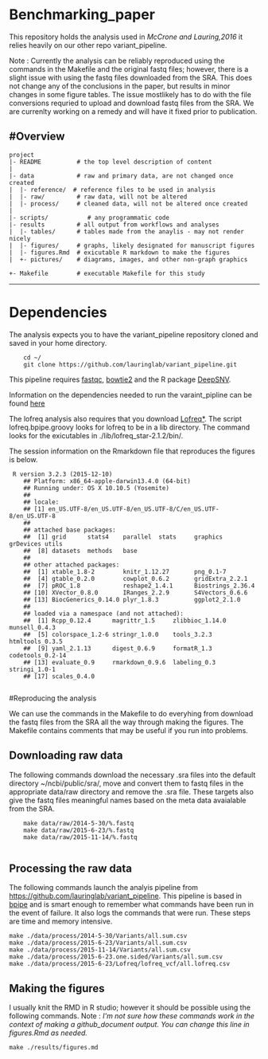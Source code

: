 # Benchmarking_paper

This repository holds the analysis used in *McCrone and Lauring,2016* it relies heavily on our other repo variant_pipeline.

Note :  Currently the analysis can be reliably reproduced using the commands in the Makefile and the original fastq files; however, there is a slight issue with using the fastq files downloaded from the SRA. This does not change any of the conclusions in the paper, but results in minor changes in some figure tables. The issue mostlikely has to do with the file conversions requried to upload and download fastq files from the SRA. We are currenlty working on a remedy and will have it fixed prior to publication.


#Overview
--------

    project
    |- README          # the top level description of content
    |
    |- data            # raw and primary data, are not changed once created
    |  |- reference/  # reference files to be used in analysis
    |  |- raw/         # raw data, will not be altered
    |  |- process/     # cleaned data, will not be altered once created
    |
    |- scripts/           # any programmatic code
    |- results         # all output from workflows and analyses
    |  |- tables/      # tables made from the anaylis - may not render nicely
    |  |- figures/     # graphs, likely designated for manuscript figures
    |  |- figures.Rmd  # exicutable R markdown to make the figures 
    |  +- pictures/    # diagrams, images, and other non-graph graphics

    +- Makefile        # executable Makefile for this study
    
  --------
# Dependencies    
The analysis expects you to have the variant_pipeline repository cloned and saved in your home directory.
```
    cd ~/
    git clone https://github.com/lauringlab/variant_pipeline.git
```
This pipeline requires [fastqc](http://www.bioinformatics.babraham.ac.uk/projects/fastqc/), [bowtie2](http://bowtie-bio.sourceforge.net/bowtie2/index.shtml) and the R package [DeepSNV](https://www.bioconductor.org/packages/release/bioc/html/deepSNV.html).

Information on the dependencies needed to run the varaint\_pipline can be found [here](https://github.com/lauringlab/variant_pipeline)


The lofreq analysis also requires that you download [Lofreq\*](csb5.github.io/lofreq). The script lofreq.bpipe.groovy looks for lofreq to be in a lib directory. The command looks for the exicutables in ./lib/lofreq_star-2.1.2/bin/. 

The session information on the Rmarkdown file that reproduces the figures is below.
```
 R version 3.2.3 (2015-12-10)
    ## Platform: x86_64-apple-darwin13.4.0 (64-bit)
    ## Running under: OS X 10.10.5 (Yosemite)
    ##
    ## locale:
    ## [1] en_US.UTF-8/en_US.UTF-8/en_US.UTF-8/C/en_US.UTF-8/en_US.UTF-8
    ##
    ## attached base packages:
    ##  [1] grid      stats4    parallel  stats     graphics  grDevices utils
    ##  [8] datasets  methods   base
    ##
    ## other attached packages:
    ##  [1] xtable_1.8-2        knitr_1.12.27       png_0.1-7
    ##  [4] gtable_0.2.0        cowplot_0.6.2       gridExtra_2.2.1
    ##  [7] pROC_1.8            reshape2_1.4.1      Biostrings_2.36.4
    ## [10] XVector_0.8.0       IRanges_2.2.9       S4Vectors_0.6.6
    ## [13] BiocGenerics_0.14.0 plyr_1.8.3          ggplot2_2.1.0
    ##
    ## loaded via a namespace (and not attached):
    ##  [1] Rcpp_0.12.4      magrittr_1.5     zlibbioc_1.14.0  munsell_0.4.3
    ##  [5] colorspace_1.2-6 stringr_1.0.0    tools_3.2.3      htmltools_0.3.5
    ##  [9] yaml_2.1.13      digest_0.6.9     formatR_1.3      codetools_0.2-14
    ## [13] evaluate_0.9     rmarkdown_0.9.6  labeling_0.3     stringi_1.0-1
    ## [17] scales_0.4.0


```

#Reproducing the analysis

We can use the commands in the Makefile to do everyhing from download the fastq files from the SRA all the way through making the figures. The Makefile contains comments that may be useful if you run into problems.

## Downloading raw data
The following commands download the necessary .sra files into the default directory ~/ncbi/public/sra/,  move and convert them to fastq files in the appropriate data/raw directory and remove the .sra file. These targets also give the fastq files meaningful names based on the meta data avaialable from the SRA.

```
    make data/raw/2014-5-30/%.fastq
    make data/raw/2015-6-23/%.fastq
    make data/raw/2015-11-14/%.fastq
    
```

## Processing the raw data

The following commands launch the analyis pipeline from https://github.com/lauringlab/variant_pipeline. This pipeline is based in [bpipe](http://bpipe-test-documentation.readthedocs.io/en/latest/) and is smart enough to remember what commands have been run in the event of failure. It also logs the commands that were run. These steps are time and memory intensive.

```
make ./data/process/2014-5-30/Variants/all.sum.csv
make ./data/process/2015-6-23/Variants/all.sum.csv
make ./data/process/2015-11-14/Variants/all.sum.csv
make ./data/process/2015-6-23.one.sided/Variants/all.sum.csv
make ./data/process/2015-6-23/Lofreq/lofreq_vcf/all.lofreq.csv
```

## Making the figures

I usually knit the RMD in R studio; however it should be possible using the following commands. Note : *I'm not sure how these commands work in the context of making a github_document output. You can change this line in figures.Rmd as needed.*

```
make ./results/figures.md
```


